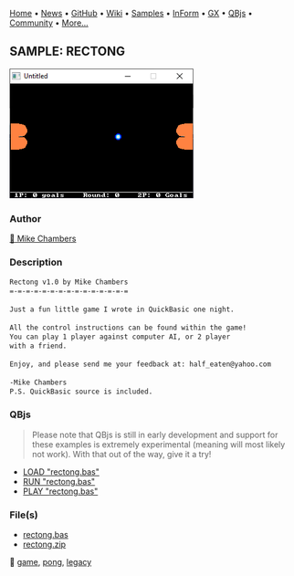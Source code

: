 [Home](https://qb64.com) • [News](../../news.md) • [GitHub](https://github.com/QB64Official/qb64) • [Wiki](https://github.com/QB64Official/qb64/wiki) • [Samples](../../samples.md) • [InForm](../../inform.md) • [GX](../../gx.md) • [QBjs](../../qbjs.md) • [Community](../../community.md) • [More...](../../more.md)

## SAMPLE: RECTONG

![screenshot.png](img/screenshot.png)

### Author

[🐝 Mike Chambers](../mike-chambers.md) 

### Description

```text
Rectong v1.0 by Mike Chambers
=-=-=-=-=-=-=-=-=-=-=-=-=-=-=

Just a fun little game I wrote in QuickBasic one night.

All the control instructions can be found within the game!
You can play 1 player against computer AI, or 2 player
with a friend.

Enjoy, and please send me your feedback at: half_eaten@yahoo.com

-Mike Chambers
P.S. QuickBasic source is included.
```

### QBjs

> Please note that QBjs is still in early development and support for these examples is extremely experimental (meaning will most likely not work). With that out of the way, give it a try!

* [LOAD "rectong.bas"](https://v6p9d9t4.ssl.hwcdn.net/html/6022890/index.html?src=https://qb64.com/samples/rectong/src/rectong.bas)
* [RUN "rectong.bas"](https://v6p9d9t4.ssl.hwcdn.net/html/6022890/index.html?mode=auto&src=https://qb64.com/samples/rectong/src/rectong.bas)
* [PLAY "rectong.bas"](https://v6p9d9t4.ssl.hwcdn.net/html/6022890/index.html?mode=play&src=https://qb64.com/samples/rectong/src/rectong.bas)

### File(s)

* [rectong.bas](src/rectong.bas)
* [rectong.zip](src/rectong.zip)

🔗 [game](../game.md), [pong](../pong.md), [legacy](../legacy.md)
